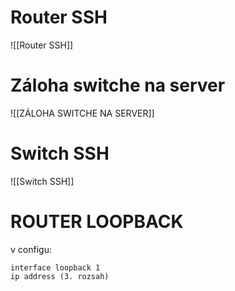 # Router SSH
![[Router SSH]] 
# Záloha switche na server
![[ZÁLOHA SWITCHE NA SERVER]]
# Switch SSH
![[Switch SSH]]
# ROUTER LOOPBACK
v configu:
```
interface loopback 1
ip address (3. rozsah)
```
